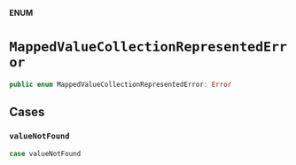 **ENUM**

# `MappedValueCollectionRepresentedError`

```swift
public enum MappedValueCollectionRepresentedError: Error
```

## Cases
### `valueNotFound`

```swift
case valueNotFound
```
